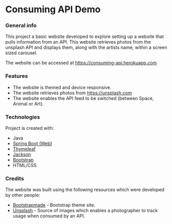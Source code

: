 # Consuming API Demo

### General info
This project a basic website developed to explore setting up a website that pulls information from an API. This website retrieves photos from the unsplash API and displays them, along with the artists name, within a screen sized carousel. 

The website can be accessed at https://consuming-api.herokuapp.com

### Features
* The website is themed and device responsive.
* The website retrieves photos from https://unsplash.com
* The website enables the API feed to be switched (between Space, Animal or Art).

### Technologies
Project is created with:
* Java
* [Spring Boot (Web)](https://spring.io/projects/spring-boot)
* [Thymeleaf](https://www.thymeleaf.org/)
* [Jackson](https://github.com/FasterXML/jackson)
* [Bootstrap](https://getbootstrap.com/)
* HTML/CSS

### Credits
The website was built using the following resources which were developed by other people:
* [Bootstrapmade](https://bootstrapmade.com/) - Bootstrap theme site.
* [Unsplash](https://unsplash.com/) - Source of images which enables a photographer to track usage when consumed by an API.
